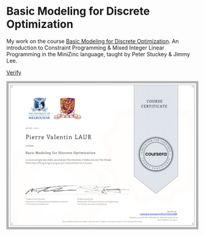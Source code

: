 # Basic Modeling for Discrete Optimization

My work on the course [Basic Modeling for Discrete Optimization](https://www.coursera.org/learn/basic-modeling/). An introduction to Constraint Programming & Mixed Integer Linear Programming in the MiniZinc language, taught by Peter Stuckey & Jimmy Lee.

[Verify](https://coursera.org/verify/9T27TGSLCH8R)

![Certificate](certificate.png)
